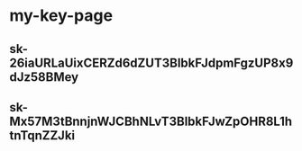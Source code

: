 # my-key-page

## 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
## 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
